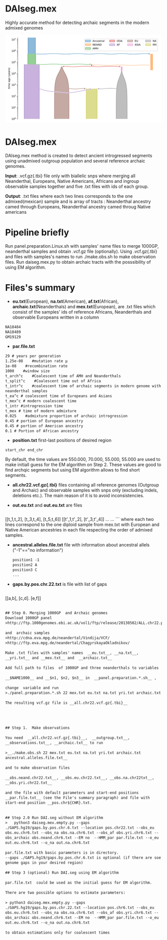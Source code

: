 # DAIseg.mex
Highly accurate method for detecting archaic segments in the modern admixed genomes 


![Demography](https://github.com/Genomics-HSE/DAIseg.mex/blob/main/utilities/Mex.svg)

# DAIseg.mex
DAIseg.mex method is created to detect ancient introgressed segments using unadmixed outgroup population and several reference archaic genomes. 

__Input__: .vcf.gz{.tbi} file only with biallelic snps where merging all Neanderthal, Europeans, Native Americans, Africans and  ingroup observable samples together and five .txt files with ids of each group.

__Output__: .txt files where each two lines corresponds to the one admixed(mexican) sample and is  array of tracts  : Neanderthal ancestry camed through Europeans, Neanderthal ancestry camed throug Native americans


# Pipeline briefly
Run panel.preparation.Linux.sh with samples' name files to merge 1000GP, neanderthal samples and obtain .vcf.gz file (optionally). Using .vcf.gz{.tbi} and files with samples's names to run ./make.obs.sh to make observation files. Run daiseg.mex.py to obtain archaic tracts  with the posssibility of using EM algorithm.




# Files's summary
*  __eu.txt__(European), __na.txt__(American), __af.txt__(African),  __archaic.txt__(Neanderthals)  and __mex.txt__(European), are .txt files which consist of the samples' ids of reference Africans, Neanderthals and observable Europeans written in a column
```note
NA18484
NA18489
GM19129
```


*  __par.file.txt__
```note
29 # years per generation
1.25e-08    #mutation rate μ
1e-08    #recombination rate
1000    #window size
t_arch^c    #Coalescent time of AMH and Neanderthals
t_split^c    #Coalescent time out of Africa
t_intr^c    #coalescent time of archaic segments in modern genome with neanderthal samples
t_ea^c # coalescent time of Europeans and Asians
t_mex^c # modern coalescent time
t_intr #introgression time
t_mex # time of modern admixture
0.025    #admixture proportion of archaic introgression
0.45 # portion of European ancestry
0.45 # portion of American ancestry
0.1 # Portion of African ancestry
```

*  __position.txt__ first-last positions of desired region
```note
start_chr end_chr
```

By default, the  time values are  550.000, 70.000, 55.000, 55.000 are used to make  initiall guess for the EM algorithm on Step 2. These values are good to find archqic segments but using EM algorithm allows to find short segments.


*  __all.chr22.vcf.gz{.tbi}__ files containing all reference genomes (Outgroup and Archaic) and observable samples with snps only (excluding indels, deletions etc.). The main reason of it is to avoid inconsistencies.

  
* __out.eu.txt__ and __out.eu.txt__ are  files 
    ```note
[[t_1,t_2], [t_3,t_4], [t_5,t_6]]
[[t'_1,t'_2], [t'_3,t'_4]]
...
...
    ```
where each two lines correspond to the one diploid sample from mex.txt with European and Native American ancestries in each file respecting the order of admixed samples.



* __ancestral.alleles.file.txt__  file with information about ancestral allels ("-1"=="no information")
  ```note
  position1 -1
  position2 A
  position3 C
  ...
  ```

* __gaps.by.pos.chr.22.txt__ is file with list of gaps
  ```note
[[a,b], [c,d]. [e,f]]
  ```

## Step 0. Merging 1000GP  and Archaic genomes
Download 1000GP panel 
>http://ftp.1000genomes.ebi.ac.uk/vol1/ftp/release/20130502/ALL.chr22.phase3_shapeit2_mvncall_integrated_v5b.20130502.genotypes.vcf.gz 

and  archaic samples 
>http://cdna.eva.mpg.de/neandertal/Vindija/VCF/
>http://ftp.eva.mpg.de/neandertal/ChagyrskayaOkladnikov/

Make .txt files with samples' names  __eu.txt__, __na.txt__, __yri.txt__ and __mex.txt__ and  __archaic.txt__

Add full path to files  of 1000GP and three neanderthals to variables

__$NAME1000__ and __$n1, $n2, $n3__ in  __panel.preparation.*.sh__ ,

change  variable and run 
>./panel.preparation.*.sh 22 mex.txt eu.txt na.txt yri.txt archaic.txt 
 
The resulting vcf.gz file is __all.chr22.vcf.gz{.tbi}__




## Step 1.  Make observations

You need  __all.chr22.vcf.gz{.tbi}__,  __outgroup.txt__, __observations.txt__, __archaic.txt__ to run  

>__./make.obs.sh 22 mex.txt eu.txt na.txt yri.txt archaic.txt ancestral.alleles.file.txt__  

and to make observation files 

__obs.neand.chr22.txt__, __obs.eu.chr22.txt__, __obs.na.chr22txt__, __obs.yri.chr22.txt__ 

and the file with default parameters and start-end positions __par.file.txt__ (see the File's summary paragraph) and file with start-end position __pos.chr${CHR}.txt. 


## Step 2.0 Run DAI.seg without EM algorithm
>   python3 daiseg.mex.empty.py --gaps ./GAPS.hg19/gaps.by.pos.chr.6.txt --location pos.chr22.txt --obs_eu obs.eu.chr6.txt --obs_na obs.na.chr6.txt --obs_af obs.yri.chr6.txt --obs_archaic obs.neand.chr6.txt --EM no  --HMM_par par.file.txt --o_eu out.eu.chr6.txt --o_na out.na.chr6.txt

par.file.txt with basic parameters is in directory.
--gaps ./GAPS.hg19/gaps.by.pos.chr.6.txt is optional (if there are soe genome gaps in your desired region)

## Step 3 (optional) Run DAI.seg using EM algorithm

par.file.txt  could be used as the initial guess for EM algorithm.

There are two possible options to estimate parameters: 

> python3 daiseg.mex.empty.py --gaps ./GAPS.hg19/gaps.by.pos.chr.22.txt --location pos.chr6.txt --obs_eu obs.eu.chr6.txt --obs_na obs.na.chr6.txt --obs_af obs.yri.chr6.txt --obs_archaic obs.neand.chr6.txt --EM no  --HMM_par par.file.txt --o_eu out.eu.chr6.txt --o_na out.na.chr6.txt

to obtain estimations only for coalescent times 

